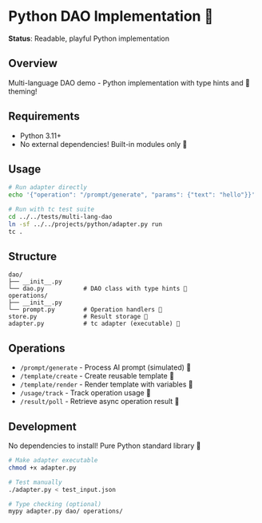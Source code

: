 # Python DAO Implementation 🐍

**Status**: Readable, playful Python implementation

## Overview

Multi-language DAO demo - Python implementation with type hints and 🐍 theming!

## Requirements

- Python 3.11+
- No external dependencies! Built-in modules only 🐍

## Usage

```bash
# Run adapter directly
echo '{"operation": "/prompt/generate", "params": {"text": "hello"}}' | ./adapter.py

# Run with tc test suite
cd ../../tests/multi-lang-dao
ln -sf ../../projects/python/adapter.py run
tc .
```

## Structure

```
dao/
├── __init__.py
└── dao.py           # DAO class with type hints 🐍
operations/
├── __init__.py
└── prompt.py        # Operation handlers 🐍
store.py             # Result storage 🐍
adapter.py           # tc adapter (executable) 🐍
```

## Operations

- `/prompt/generate` - Process AI prompt (simulated) 🐍
- `/template/create` - Create reusable template 🐍
- `/template/render` - Render template with variables 🐍
- `/usage/track` - Track operation usage 🐍
- `/result/poll` - Retrieve async operation result 🐍

## Development

No dependencies to install! Pure Python standard library 🐍

```bash
# Make adapter executable
chmod +x adapter.py

# Test manually
./adapter.py < test_input.json

# Type checking (optional)
mypy adapter.py dao/ operations/
```

